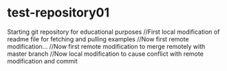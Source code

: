 # test-repository01

Starting git repository for educational purposes
//First local modification of readme file for fetching and pulling examples
//Now first remote modification...
//Now first remote modification to merge remotely with master branch
//Now local modification to cause conflict with remote modification and commit

